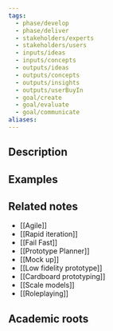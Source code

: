 ```yaml
---
tags:
  - phase/develop
  - phase/deliver
  - stakeholders/experts
  - stakeholders/users
  - inputs/ideas
  - inputs/concepts
  - outputs/ideas
  - outputs/concepts
  - outputs/insights
  - outputs/userBuyIn
  - goal/create
  - goal/evaluate
  - goal/communicate
aliases:
---
```


## Description


## Examples 


## Related notes 
- [[Agile]]
- [[Rapid iteration]]
- [[Fail Fast]]
-  [[Prototype Planner]]
- [[Mock up]]
- [[Low fidelity prototype]]
- [[Cardboard prototyping]]
- [[Scale models]]
- [[Roleplaying]]

## Academic roots
